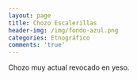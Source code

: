 ```yaml
---
layout: page
title: Chozo Escalerillas
header-img: /img/fondo-azul.png
categories: Etnográfico
comments: 'true'
---
```



Chozo muy actual revocado en yeso.

<div class="photos">
</div>
